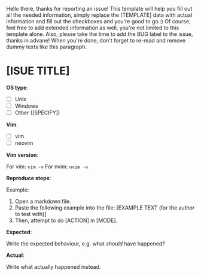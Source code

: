 Hello there, thanks for reporting an issue!
This template will help you fill out all the needed information, simply replace the [TEMPLATE]
data with actual information and fill out the checkboxes and you're good to go :)
Of course, feel free to add extended information as well, you're not limited to this template alone.
Also, please take the time to add the BUG label to the issue, thanks in advane!
When you're done, don't forget to re-read and remove dummy texts like this paragraph.

[ISUE TITLE]
===

**OS type**:

- [ ] Unix
- [ ] Windows
- [ ] Other ([SPECIFY])

**Vim**:

- [ ] vim
- [ ] neovim

**Vim version**:

For vim: `vim -v`
For nvim: `nvim -v`

**Reproduce steps**:

Example:

1. Open a markdown file.
2. Paste the following example into the file:
   [EXAMPLE TEXT (for the author to test with)]
3. Then, attempt to do [ACTION] in [MODE].

**Expected**:

Write the expected behaviour, e.g. what *should* have happened?

**Actual**:

Write what actually happened instead.
